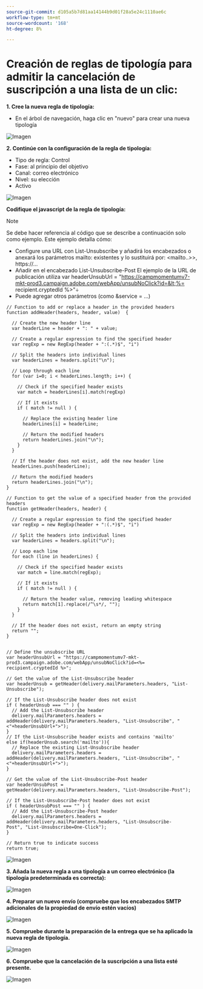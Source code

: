 ```yaml
---
source-git-commit: d105a5b7d81aa14144b9d01f28a5e24c1110ae6c
workflow-type: tm+mt
source-wordcount: '168'
ht-degree: 8%

---
```

# Creación de reglas de tipología para admitir la cancelación de suscripción a una lista de un clic:

**1. Cree la nueva regla de tipología:**

* En el árbol de navegación, haga clic en &quot;nuevo&quot; para crear una nueva tipología

![Imagen](/help/assets/CreatingTypologyRules1.png)

**2. Continúe con la configuración de la regla de tipología:**

* Tipo de regla: Control
* Fase: al principio del objetivo
* Canal: correo electrónico
* Nivel: su elección
* Activo


![Imagen](/help/assets/CreatingTypologyRules2.png)


**Codifique el javascript de la regla de tipología:**


>[!NOTE]
>
>Se debe hacer referencia al código que se describe a continuación solo como ejemplo.
>Este ejemplo detalla cómo:
>* Configure una URL con List-Unsubscribe y añadirá los encabezados o anexará los parámetros mailto: existentes y lo sustituirá por: &lt;mailto..>>, https://...
>* Añadir en el encabezado List-Unsubscribe-Post
>El ejemplo de la URL de publicación utiliza var headerUnsubUrl = &quot;https://campmomentumv7-mkt-prod3.campaign.adobe.com/webApp/unsubNoClick?id=&lt;%= recipient.cryptedId %>&quot;÷
>* Puede agregar otros parámetros (como &amp;service = ...)
>


```
// Function to add or replace a header in the provided headers 
function addHeader(headers, header, value)  { 
    
  // Create the new header line 
  var headerLine = header + ": " + value; 
    
  // Create a regular expression to find the specified header 
  var regExp = new RegExp(header + ":(.*)$", "i") 
    
  // Split the headers into individual lines 
  var headerLines = headers.split("\n"); 
    
  // Loop through each line 
  for (var i=0; i < headerLines.length; i++) { 
      
    // Check if the specified header exists 
    var match = headerLines[i].match(regExp) 
      
    // If it exists 
    if ( match != null ) { 
        
      // Replace the existing header line 
      headerLines[i] = headerLine; 
        
      // Return the modified headers 
      return headerLines.join("\n"); 
    } 
  } 
    
  // If the header does not exist, add the new header line 
  headerLines.push(headerLine); 
    
  // Return the modified headers 
  return headerLines.join("\n"); 
} 
  
// Function to get the value of a specified header from the provided headers 
function getHeader(headers, header) { 
    
  // Create a regular expression to find the specified header 
  var regExp = new RegExp(header + ":(.*)$", "i") 
    
  // Split the headers into individual lines 
  var headerLines = headers.split("\n"); 
    
  // Loop each line 
  for each (line in headerLines) { 
      
    // Check if the specified header exists 
    var match = line.match(regExp); 
      
    // If it exists 
    if ( match != null ) { 
        
      // Return the header value, removing leading whitespace 
      return match[1].replace(/^\s*/, ""); 
    } 
  } 
    
  // If the header does not exist, return an empty string 
  return ""; 
} 
  
  
// Define the unsubscribe URL 
var headerUnsubUrl = "https://campmomentumv7-mkt-prod3.campaign.adobe.com/webApp/unsubNoClick?id=<%= recipient.cryptedId %>"; 
  
// Get the value of the List-Unsubscribe header 
var headerUnsub = getHeader(delivery.mailParameters.headers, "List-Unsubscribe"); 
  
// If the List-Unsubscribe header does not exist 
if ( headerUnsub === "" ) { 
  // Add the List-Unsubscribe header 
  delivery.mailParameters.headers = addHeader(delivery.mailParameters.headers, "List-Unsubscribe", "<"+headerUnsubUrl+">"); 
} 
// If the List-Unsubscribe header exists and contains 'mailto' 
else if(headerUnsub.search('mailto')){ 
  // Replace the existing List-Unsubscribe header 
  delivery.mailParameters.headers = addHeader(delivery.mailParameters.headers, "List-Unsubscribe", "<"+headerUnsubUrl+">"); 
} 
  
// Get the value of the List-Unsubscribe-Post header 
var headerUnsubPost = getHeader(delivery.mailParameters.headers, "List-Unsubscribe-Post"); 
  
// If the List-Unsubscribe-Post header does not exist 
if ( headerUnsubPost === "" ) { 
  // Add the List-Unsubscribe-Post header 
  delivery.mailParameters.headers = addHeader(delivery.mailParameters.headers, "List-Unsubscribe-Post", "List-Unsubscribe=One-Click"); 
} 
  
// Return true to indicate success 
return true; 
```


![Imagen](/help/assets/CreatingTypologyRules3.png)

**3. Añada la nueva regla a una tipología a un correo electrónico (la tipología predeterminada es correcta):**

![Imagen](/help/assets/CreatingTypologyRules4.png)

**4. Preparar un nuevo envío (compruebe que los encabezados SMTP adicionales de la propiedad de envío estén vacíos)**

![Imagen](/help/assets/CreatingTypologyRules5.png)

**5. Compruebe durante la preparación de la entrega que se ha aplicado la nueva regla de tipología.**

![Imagen](/help/assets/CreatingTypologyRules6.png)



**6. Compruebe que la cancelación de la suscripción a una lista esté presente.**

![Imagen](/help/assets/CreatingTypologyRules7.png)
